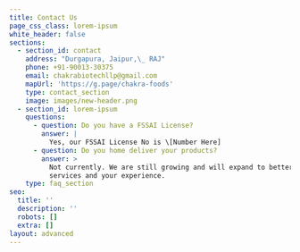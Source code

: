 ```yaml
---
title: Contact Us
page_css_class: lorem-ipsum
white_header: false
sections:
  - section_id: contact
    address: "Durgapura, Jaipur,\_ RAJ"
    phone: +91-90013-30375
    email: chakrabiotechllp@gmail.com
    mapUrl: 'https://g.page/chakra-foods'
    type: contact_section
    image: images/new-header.png
  - section_id: lorem-ipsum
    questions:
      - question: Do you have a FSSAI License?
        answer: |
          Yes, our FSSAI License No is \[Number Here]
      - question: Do you home deliver your products?
        answer: >
          Not currently. We are still growing and will expand to better our
          services and your experience.
    type: faq_section
seo:
  title: ''
  description: ''
  robots: []
  extra: []
layout: advanced
---
```

